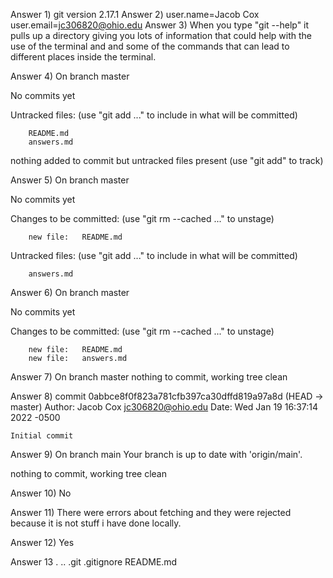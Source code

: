 Answer 1) git version 2.17.1
Answer 2) user.name=Jacob Cox   user.email=jc306820@ohio.edu
Answer 3) When you type "git --help" it pulls up a directory giving you lots of information that could help with the use of the terminal and and some of the commands that can lead to different places inside the terminal.

Answer 4)
On branch master

No commits yet

Untracked files:
  (use "git add <file>..." to include in what will be committed)

        README.md
        answers.md

nothing added to commit but untracked files present (use "git add" to track)

Answer 5)
On branch master

No commits yet

Changes to be committed:
  (use "git rm --cached <file>..." to unstage)

        new file:   README.md

Untracked files:
  (use "git add <file>..." to include in what will be committed)

        answers.md

Answer 6)
On branch master

No commits yet

Changes to be committed:
  (use "git rm --cached <file>..." to unstage)

        new file:   README.md
        new file:   answers.md

Answer 7)
On branch master
nothing to commit, working tree clean

Answer 8)
commit 0abbce8f0f823a781cfb397ca30dffd819a97a8d (HEAD -> master)
Author: Jacob Cox <jc306820@ohio.edu>
Date:   Wed Jan 19 16:37:14 2022 -0500

    Initial commit

Answer 9)
On branch main
Your branch is up to date with 'origin/main'.

nothing to commit, working tree clean

Answer 10) 
No

Answer 11)
There were errors about fetching and they were rejected because it is not stuff i have done locally.

Answer 12)
Yes

Answer 13
.  ..  .git  .gitignore  README.md
